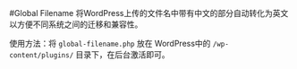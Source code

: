 #Global Filename
将WordPress上传的文件名中带有中文的部分自动转化为英文以方便不同系统之间的迁移和兼容性。

使用方法：将 <code>global-filename.php</code> 放在 WordPress中的 <code>/wp-content/plugins/</code> 目录下，在后台激活即可。